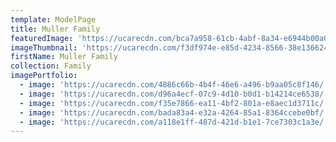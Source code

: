 ```yaml
---
template: ModelPage
title: Muller Family
featuredImage: 'https://ucarecdn.com/bca7a958-61cb-4abf-8a34-e6944b00a0a4/-/preview/'
imageThumbnail: 'https://ucarecdn.com/f3df974e-e85d-4234-8566-38e136624d5b/'
firstName: Muller Family
collection: Family
imagePortfolio:
  - image: 'https://ucarecdn.com/4886c66b-4b4f-46e6-a496-b9aa05c8f146/'
  - image: 'https://ucarecdn.com/d96a4ecf-07c9-4d10-b0d1-b14214ce6538/'
  - image: 'https://ucarecdn.com/f35e7866-ea11-4bf2-801a-e8aec1d3711c/'
  - image: 'https://ucarecdn.com/bada83a4-e32a-4264-85a1-8364ccebe0bf/'
  - image: 'https://ucarecdn.com/a118e1ff-487d-421d-b1e1-7ce7303c1a3e/'
---
```


